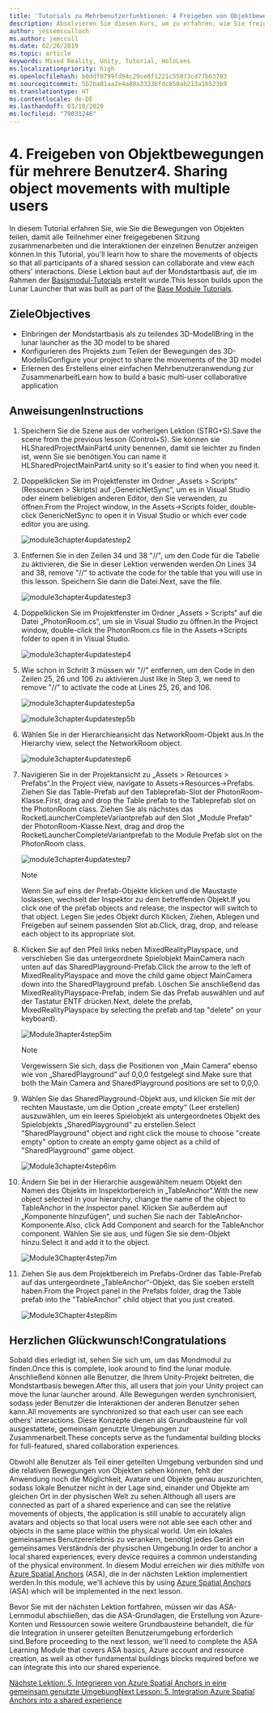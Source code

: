 ```yaml
---
title: 'Tutorials zu Mehrbenutzerfunktionen: 4 Freigeben von Objektbewegungen für mehrere Benutzer'
description: Absolvieren Sie diesen Kurs, um zu erfahren, wie Sie freigegebene Mehrbenutzerumgebungen innerhalb einer HoloLens 2-Anwendung implementieren.
author: jessemcculloch
ms.author: jemccull
ms.date: 02/26/2019
ms.topic: article
keywords: Mixed Reality, Unity, Tutorial, HoloLens
ms.localizationpriority: high
ms.openlocfilehash: b0ddf0799fd94c29ce8f1221c55073cd77b63703
ms.sourcegitcommit: 5b2ba01aa2e4a80a3333bfdc850ab213a1b523b9
ms.translationtype: HT
ms.contentlocale: de-DE
ms.lasthandoff: 03/10/2020
ms.locfileid: "79031246"
---
```

# <a name="4-sharing-object-movements-with-multiple-users"></a><span data-ttu-id="713e2-105">4. Freigeben von Objektbewegungen für mehrere Benutzer</span><span class="sxs-lookup"><span data-stu-id="713e2-105">4. Sharing object movements with multiple users</span></span>

<span data-ttu-id="713e2-106">In diesem Tutorial erfahren Sie, wie Sie die Bewegungen von Objekten teilen, damit alle Teilnehmer einer freigegebenen Sitzung zusammenarbeiten und die Interaktionen der einzelnen Benutzer anzeigen können.</span><span class="sxs-lookup"><span data-stu-id="713e2-106">In this Tutorial, you'll learn how to share the movements of objects so that all participants of a shared session can collaborate and view each others' interactions.</span></span> <span data-ttu-id="713e2-107">Diese Lektion baut auf der Mondstartbasis auf, die im Rahmen der [Basismodul-Tutorials](mrlearning-base.md) erstellt wurde.</span><span class="sxs-lookup"><span data-stu-id="713e2-107">This lesson builds upon the Lunar Launcher that was built as part of the [Base Module Tutorials](mrlearning-base.md).</span></span>

## <a name="objectives"></a><span data-ttu-id="713e2-108">Ziele</span><span class="sxs-lookup"><span data-stu-id="713e2-108">Objectives</span></span>

- <span data-ttu-id="713e2-109">Einbringen der Mondstartbasis als zu teilendes 3D-Modell</span><span class="sxs-lookup"><span data-stu-id="713e2-109">Bring in the lunar launcher as the 3D model to be shared</span></span>
- <span data-ttu-id="713e2-110">Konfigurieren des Projekts zum Teilen der Bewegungen des 3D-Modells</span><span class="sxs-lookup"><span data-stu-id="713e2-110">Configure your project to share the movements of the 3D model</span></span>
- <span data-ttu-id="713e2-111">Erlernen des Erstellens einer einfachen Mehrbenutzeranwendung zur Zusammenarbeit</span><span class="sxs-lookup"><span data-stu-id="713e2-111">Learn how to build a basic multi-user collaborative application</span></span>

## <a name="instructions"></a><span data-ttu-id="713e2-112">Anweisungen</span><span class="sxs-lookup"><span data-stu-id="713e2-112">Instructions</span></span>

1. <span data-ttu-id="713e2-113">Speichern Sie die Szene aus der vorherigen Lektion (STRG+S).</span><span class="sxs-lookup"><span data-stu-id="713e2-113">Save the scene from the previous lesson (Control+S).</span></span> <span data-ttu-id="713e2-114">Sie können sie HLSharedProjectMainPart4.unity benennen, damit sie leichter zu finden ist, wenn Sie sie benötigen.</span><span class="sxs-lookup"><span data-stu-id="713e2-114">You can name it HLSharedProjectMainPart4.unity so it's easier to find when you need it.</span></span>

2. <span data-ttu-id="713e2-115">Doppelklicken Sie im Projektfenster im Ordner „Assets > Scripts“ (Ressourcen > Skripts) auf „GenericNetSync“, um es in Visual Studio oder einem beliebigen anderen Editor, den Sie verwenden, zu öffnen.</span><span class="sxs-lookup"><span data-stu-id="713e2-115">From the Project window, in the Assets->Scripts folder, double-click GenericNetSync to open it in Visual Studio or which ever code editor you are using.</span></span>  

    ![module3chapter4updatestep2](images/module3chapter4updatestep2.png)

3. <span data-ttu-id="713e2-117">Entfernen Sie in den Zeilen 34 und 38 "//", um den Code für die Tabelle zu aktivieren, die Sie in dieser Lektion verwenden werden.</span><span class="sxs-lookup"><span data-stu-id="713e2-117">On Lines 34 and 38, remove "//" to activate the code for the table that you will use in this lesson.</span></span> <span data-ttu-id="713e2-118">Speichern Sie dann die Datei.</span><span class="sxs-lookup"><span data-stu-id="713e2-118">Next, save the file.</span></span>

    ![module3chapter4updatestep3](images/module3chapter4updatestep3.png)

4. <span data-ttu-id="713e2-120">Doppelklicken Sie im Projektfenster im Ordner „Assets > Scripts“ auf die Datei „PhotonRoom.cs“, um sie in Visual Studio zu öffnen.</span><span class="sxs-lookup"><span data-stu-id="713e2-120">In the Project window, double-click the PhotonRoom.cs file in the Assets->Scripts folder to open it in Visual Studio.</span></span>

    ![module3chapter4updatestep4](images/module3chapter4updatestep4.png)

5. <span data-ttu-id="713e2-122">Wie schon in Schritt 3 müssen wir "//" entfernen, um den Code in den Zeilen 25, 26 und 106 zu aktivieren.</span><span class="sxs-lookup"><span data-stu-id="713e2-122">Just like in Step 3, we need to remove "//" to activate the code at Lines 25, 26, and 106.</span></span>

    ![module3chapter4updatestep5a](images/module3chapter4updatestep5a.png)

    ![module3chapter4updatestep5b](images/module3chapter4updatestep5b.png)

6. <span data-ttu-id="713e2-125">Wählen Sie in der Hierarchieansicht das NetworkRoom-Objekt aus.</span><span class="sxs-lookup"><span data-stu-id="713e2-125">In the Hierarchy view, select the NetworkRoom object.</span></span>

    ![module3chapter4updatestep6](images/module3chapter4updatestep6.png)

7. <span data-ttu-id="713e2-127">Navigieren Sie in der Projektansicht zu „Assets > Resources > Prefabs“.</span><span class="sxs-lookup"><span data-stu-id="713e2-127">In the Project view, navigate to Assets->Resources->Prefabs.</span></span> <span data-ttu-id="713e2-128">Ziehen Sie das Table-Prefab auf den Tableprefab-Slot der PhotonRoom-Klasse.</span><span class="sxs-lookup"><span data-stu-id="713e2-128">First, drag and drop the Table prefab to the Tableprefab slot on the PhotonRoom class.</span></span> <span data-ttu-id="713e2-129">Ziehen Sie als nächstes das RocketLauncherCompleteVariantprefab auf den Slot „Module Prefab“ der PhotonRoom-Klasse.</span><span class="sxs-lookup"><span data-stu-id="713e2-129">Next, drag and drop the RocketLauncherCompleteVariantprefab to the Module Prefab slot on the PhotonRoom class.</span></span>

    ![module3chapter4updatestep7](images/module3chapter4updatestep7.png)

    >[!NOTE]
    ><span data-ttu-id="713e2-131">Wenn Sie auf eins der Prefab-Objekte klicken und die Maustaste loslassen, wechselt der Inspektor zu dem betreffenden Objekt.</span><span class="sxs-lookup"><span data-stu-id="713e2-131">If you click one of the prefab objects and release, the inspector will switch to that object.</span></span> <span data-ttu-id="713e2-132">Legen Sie jedes Objekt durch Klicken, Ziehen, Ablegen und Freigeben auf seinem passenden Slot ab.</span><span class="sxs-lookup"><span data-stu-id="713e2-132">Click, drag, drop, and release each object to its appropriate slot.</span></span>

8. <span data-ttu-id="713e2-133">Klicken Sie auf den Pfeil links neben MixedRealityPlayspace, und verschieben Sie das untergeordnete Spielobjekt MainCamera nach unten auf das SharedPlayground-Prefab.</span><span class="sxs-lookup"><span data-stu-id="713e2-133">Click the arrow to the left of MixedRealityPlayspace and move the child game object MainCamera down into the SharedPlayground prefab.</span></span> <span data-ttu-id="713e2-134">Löschen Sie anschließend das MixedRealityPlayspace-Prefab, indem Sie das Prefab auswählen und auf der Tastatur ENTF drücken.</span><span class="sxs-lookup"><span data-stu-id="713e2-134">Next, delete the prefab, MixedRealityPlayspace by selecting the prefab and tap "delete" on your keyboard).</span></span>

    ![Module3hapter4step5im](images/module3chapter4step5im.PNG)

    >[!NOTE]
    ><span data-ttu-id="713e2-136">Vergewissern Sie sich, dass die Positionen von „Main Camera“ ebenso wie von „SharedPlayground“ auf 0,0,0 festgelegt sind.</span><span class="sxs-lookup"><span data-stu-id="713e2-136">Make sure that both the Main Camera and SharedPlayground positions are set to 0,0,0.</span></span>

9. <span data-ttu-id="713e2-137">Wählen Sie das SharedPlayground-Objekt aus, und klicken Sie mit der rechten Maustaste, um die Option „create empty“ (Leer erstellen) auszuwählen, um ein leeres Spielobjekt als untergeordnetes Objekt des Spielobjekts „SharedPlayground“ zu erstellen.</span><span class="sxs-lookup"><span data-stu-id="713e2-137">Select "SharedPlayground" object and right click the mouse to choose "create empty" option to create an empty game object as a child of "SharedPlayground" game object.</span></span>

   ![Module3chapter4step6im](images/module3chapter4step6im.PNG)

10. <span data-ttu-id="713e2-139">Ändern Sie bei in der Hierarchie ausgewähltem neuem Objekt den Namen des Objekts im Inspektorbereich in „TableAnchor“.</span><span class="sxs-lookup"><span data-stu-id="713e2-139">With the new object selected in your hierarchy, change the name of the object to TableAnchor in the Inspector panel.</span></span> <span data-ttu-id="713e2-140">Klicken Sie außerdem auf „Komponente hinzufügen“, und suchen Sie nach der TableAnchor-Komponente.</span><span class="sxs-lookup"><span data-stu-id="713e2-140">Also, click Add Component and search for the TableAnchor component.</span></span> <span data-ttu-id="713e2-141">Wählen Sie sie aus, und fügen Sie sie dem-Objekt hinzu.</span><span class="sxs-lookup"><span data-stu-id="713e2-141">Select it and add it to the object.</span></span>

    ![Module3Chapter4step7im](images/module3chapter4step7im.PNG)

11. <span data-ttu-id="713e2-143">Ziehen Sie aus dem Projektbereich im Prefabs-Ordner das Table-Prefab auf das untergeordnete „TableAnchor“-Objekt, das Sie soeben erstellt haben.</span><span class="sxs-lookup"><span data-stu-id="713e2-143">From the Project panel in the Prefabs folder, drag the Table prefab into the "TableAnchor" child object that you just created.</span></span>

    ![Module3Chapter4step8im](images/module3chapter4step8im.PNG)

## <a name="congratulations"></a><span data-ttu-id="713e2-145">Herzlichen Glückwunsch!</span><span class="sxs-lookup"><span data-stu-id="713e2-145">Congratulations</span></span>

<span data-ttu-id="713e2-146">Sobald dies erledigt ist, sehen Sie sich um, um das Mondmodul zu finden.</span><span class="sxs-lookup"><span data-stu-id="713e2-146">Once this is complete, look around to find the lunar module.</span></span> <span data-ttu-id="713e2-147">Anschließend können alle Benutzer, die Ihrem Unity-Projekt beitreten, die Mondstartbasis bewegen.</span><span class="sxs-lookup"><span data-stu-id="713e2-147">After this, all users that join your Unity project can move the lunar launcher around.</span></span>  <span data-ttu-id="713e2-148">Alle Bewegungen werden synchronisiert, sodass jeder Benutzer die Interaktionen der anderen Benutzer sehen kann.</span><span class="sxs-lookup"><span data-stu-id="713e2-148">All movements are synchronized so that each user can see each others' interactions.</span></span> <span data-ttu-id="713e2-149">Diese Konzepte dienen als Grundbausteine für voll ausgestattete, gemeinsam genutzte Umgebungen zur Zusammenarbeit.</span><span class="sxs-lookup"><span data-stu-id="713e2-149">These concepts serve as the fundamental building blocks for full-featured, shared collaboration experiences.</span></span>

<span data-ttu-id="713e2-150">Obwohl alle Benutzer als Teil einer geteilten Umgebung verbunden sind und die relativen Bewegungen von Objekten sehen können, fehlt der Anwendung noch die Möglichkeit, Avatare und Objekte genau auszurichten, sodass lokale Benutzer nicht in der Lage sind, einander und Objekte am gleichen Ort in der physischen Welt zu sehen.</span><span class="sxs-lookup"><span data-stu-id="713e2-150">Although all users are connected as part of a shared experience and can see the relative movements of objects, the application is still unable to accurately align avatars and objects so that local users were not able see each other and objects in the same place within the physical world.</span></span> <span data-ttu-id="713e2-151">Um ein lokales gemeinsames Benutzererlebnis zu verankern, benötigt jedes Gerät ein gemeinsames Verständnis der physischen Umgebung.</span><span class="sxs-lookup"><span data-stu-id="713e2-151">In order to anchor a local shared experiences, every device requires a common understanding of the physical environment.</span></span> <span data-ttu-id="713e2-152">In diesem Modul erreichen wir dies mithilfe von [Azure Spatial Anchors](<https://azure.microsoft.com//services/spatial-anchors/>) (ASA), die in der nächsten Lektion implementiert werden.</span><span class="sxs-lookup"><span data-stu-id="713e2-152">In this module, we'll achieve this by using [Azure Spatial Anchors](<https://azure.microsoft.com//services/spatial-anchors/>) (ASA) which will be implemented in the next lesson.</span></span>

<span data-ttu-id="713e2-153">Bevor Sie mit der nächsten Lektion fortfahren, müssen wir das ASA-Lernmodul abschließen, das die ASA-Grundlagen, die Erstellung von Azure-Konten und Ressourcen sowie weitere Grundbausteine behandelt, die für die Integration in unserer geteilten Benutzerumgebung erforderlich sind.</span><span class="sxs-lookup"><span data-stu-id="713e2-153">Before proceeding to the next lesson, we'll need to complete the ASA Learning Module that covers ASA basics, Azure account and resource creation, as well as other fundamental buildings blocks required before we can integrate this into our shared experience.</span></span>

<span data-ttu-id="713e2-154">[Nächste Lektion: 5. Integrieren von Azure Spatial Anchors in eine gemeinsam genutzte Umgebung](mrlearning-sharing(photon)-ch5.md)</span><span class="sxs-lookup"><span data-stu-id="713e2-154">[Next Lesson: 5. Integration Azure Spatial Anchors into a shared experience](mrlearning-sharing(photon)-ch5.md)</span></span>
